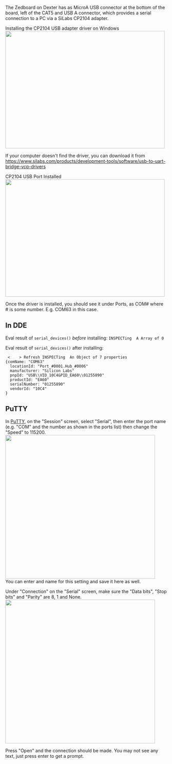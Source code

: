 The Zedboard on Dexter has as MicroA USB connector at the bottom of the board, left of the CAT5 and USB A connector, which provides a serial connection to a PC via a SiLabs CP2104 adapter.

Installing the CP2104 USB adapter driver on Windows<BR>
<a href="https://raw.githubusercontent.com/HaddingtonDynamics/Dexter/master/Hardware/DexterCP2104Installing.png"><img src="https://raw.githubusercontent.com/HaddingtonDynamics/Dexter/master/Hardware/DexterCP2104Installing.png" height=366 width=496></a>

If your computer doesn't find the driver, you can download it from<br>
https://www.silabs.com/products/development-tools/software/usb-to-uart-bridge-vcp-drivers

CP2104 USB Port Installed<BR>
<a href="https://raw.githubusercontent.com/HaddingtonDynamics/Dexter/master/Hardware/DexterCP2104Installed.png"><img src="https://raw.githubusercontent.com/HaddingtonDynamics/Dexter/master/Hardware/DexterCP2104Installed.png" height=366 width=496></a>

Once the driver is installed, you should see it under Ports, as COM# where # is some number. E.g. COM63 in this case.

## In DDE

Eval result of  `serial_devices()` _before_ installing: `INSPECTing  A Array of 0`

Eval result of  `serial_devices()` after installing:
```` 
 <    > Refresh INSPECTing  An Object of 7 properties
{comName: "COM63"
  locationId: "Port_#0001.Hub_#0006"
  manufacturer: "Silicon Labs"
  pnpId: "USB\\VID_10C4&PID_EA60\\01255890"
  productId: "EA60"
  serialNumber: "01255890"
  vendorId: "10C4"
}
````

## PuTTY
In [PuTTY](https://www.chiark.greenend.org.uk/~sgtatham/putty/), on the "Session" screen, select "Serial", then enter the port name (e.g. "COM" and the number as shown in the ports list) then change the "Speed" to 115200. <BR>
<img src="https://raw.githubusercontent.com/HaddingtonDynamics/Dexter/master/Hardware/PuTTYSerialSession.png" height="448" width="466"><BR>
You can enter and name for this setting and save it here as well.

Under "Connection" on the "Serial" screen, make sure the "Data bits", "Stop bits" and "Parity" are 8, 1 and None. <BR>
<img src="https://raw.githubusercontent.com/HaddingtonDynamics/Dexter/master/Hardware/PuTTYSerialSerial.png" width="466" height="448">

Press "Open" and the connection should be made. You may not see any text, just press enter to get a prompt.